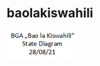 # baolakiswahili
![State machine](https://github.com/geziefer/baolakiswahili/blob/main/baolakiswahili/misc/states.png)
